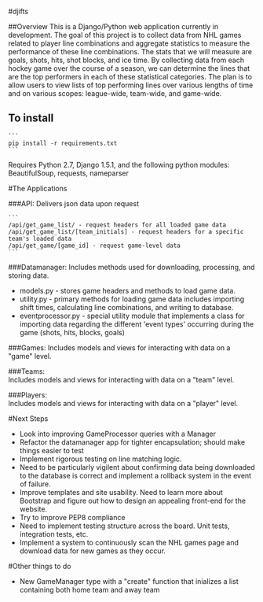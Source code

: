 #djifts

##Overview 
This is a Django/Python web application currently in development. 
The goal of this project is to collect data from NHL games related to
player line combinations and aggregate statistics to measure the performance
of these line combinations.  The stats that we will measure are goals, shots,
hits, shot blocks, and ice time.  By collecting data from each hockey game over
the course of a season, we can determine the lines that are the top performers 
in each of these statistical categories.  The plan is to allow users to view 
lists of top performing lines over various lengths of time and on various 
scopes: league-wide, team-wide, and game-wide.


To install
----------
	```
	pip install -r requirements.txt
	```


Requires Python 2.7, Django 1.5.1, and the following python modules: 
BeautifulSoup, requests, nameparser


#The Applications

###API: 
Delivers json data upon request

	```
	/api/get_game_list/ - request headers for all loaded game data
	/api/get_game_list/[team_initials] - request headers for a specific team's loaded data
	/api/get_game/[game_id] - request game-level data 
	```

###Datamanager: 
Includes methods used for downloading, processing, and storing data.

* models.py - stores game headers and methods to load game data.
* utility.py - primary methods for loading game data includes importing  
shift times, calculating line combinations, and writing to database.
* eventprocessor.py - special utility module that implements a class for 
importing data regarding the different 'event types' occurring 
during the game (shots, hits, blocks, goals)
	
###Games: 
Includes models and views for interacting with data on a "game" level.

###Teams:  
Includes models and views for interacting with data on a "team" level.
	
###Players:  
Includes models and views for interacting with data on a "player" level.
	

#Next Steps
* Look into improving GameProcessor queries with a Manager
* Refactor the datamanager app for tighter encapsulation; should make things easier to test
* Implement rigorous testing on line matching logic.  
* Need to be particularly vigilent about confirming data being downloaded
to the database is correct and implement a rollback system in the event of failure.  
* Improve templates and site usability.  Need to learn more about Bootstrap and figure out
how to design an appealing front-end for the website.
* Try to improve PEP8 compliance
* Need to implement testing structure across the board.  Unit tests, integration tests, etc.
* Implement a system to continuously scan the NHL games page and  download data
for new games as they occur.


#Other things to do
* New GameManager type with a "create" function that inializes a 
list containing both home team and away team
